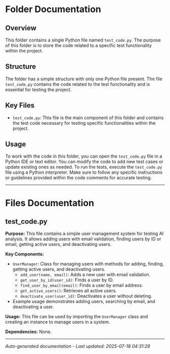 # Folder Documentation

## Overview
This folder contains a single Python file named `test_code.py`. The purpose of this folder is to store the code related to a specific test functionality within the project.

## Structure
The folder has a simple structure with only one Python file present. The file `test_code.py` contains the code related to the test functionality and is essential for testing the project.

## Key Files
- `test_code.py`: This file is the main component of this folder and contains the test code necessary for testing specific functionalities within the project.

## Usage
To work with the code in this folder, you can open the `test_code.py` file in a Python IDE or text editor. You can modify the code to add new test cases or update existing ones as needed. To run the tests, execute the `test_code.py` file using a Python interpreter. Make sure to follow any specific instructions or guidelines provided within the code comments for accurate testing.

---

# Files Documentation

## test_code.py

**Purpose:** This file contains a simple user management system for testing AI analysis. It allows adding users with email validation, finding users by ID or email, getting active users, and deactivating users.

**Key Components:**
- `UserManager`: Class for managing users with methods for adding, finding, getting active users, and deactivating users.
  - `add_user(name, email)`: Adds a new user with email validation.
  - `get_user_by_id(user_id)`: Finds a user by ID.
  - `find_user_by_email(email)`: Finds a user by email address.
  - `get_active_users()`: Retrieves all active users.
  - `deactivate_user(user_id)`: Deactivates a user without deleting.
- Example usage demonstrates adding users, searching by email, and deactivating a user.

**Usage:** This file can be used by importing the `UserManager` class and creating an instance to manage users in a system.

**Dependencies:** None.

---
*Auto-generated documentation - Last updated: 2025-07-18 04:31:28*
